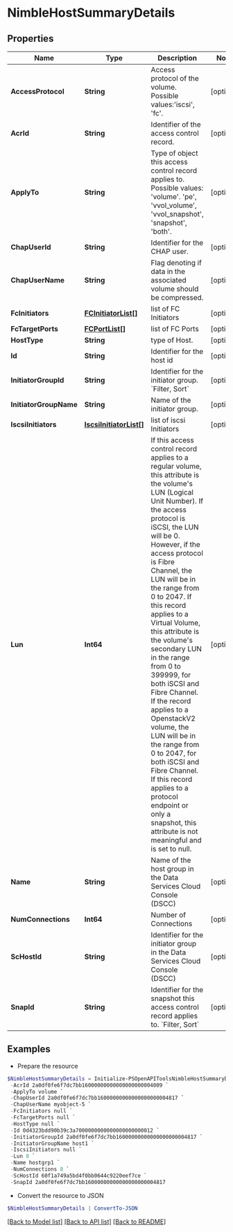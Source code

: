 # NimbleHostSummaryDetails
## Properties

Name | Type | Description | Notes
------------ | ------------- | ------------- | -------------
**AccessProtocol** | **String** | Access protocol of the volume. Possible values:&#39;iscsi&#39;, &#39;fc&#39;. | [optional] 
**AcrId** | **String** | Identifier of the access control record. | [optional] 
**ApplyTo** | **String** | Type of object this access control record applies to. Possible values: &#39;volume&#39;. &#39;pe&#39;, &#39;vvol_volume&#39;, &#39;vvol_snapshot&#39;, &#39;snapshot&#39;, &#39;both&#39;. | [optional] 
**ChapUserId** | **String** | Identifier for the CHAP user. | [optional] 
**ChapUserName** | **String** | Flag denoting if data in the associated volume should be compressed. | [optional] 
**FcInitiators** | [**FCInitiatorList[]**](FCInitiatorList.md) | list of FC Initiators | [optional] 
**FcTargetPorts** | [**FCPortList[]**](FCPortList.md) | list of FC Ports | [optional] 
**HostType** | **String** | type of Host. | [optional] 
**Id** | **String** | Identifier for the host id | [optional] 
**InitiatorGroupId** | **String** | Identifier for the initiator group. &#x60;Filter, Sort&#x60; | [optional] 
**InitiatorGroupName** | **String** | Name of the initiator group. | [optional] 
**IscsiInitiators** | [**IscsiInitiatorList[]**](IscsiInitiatorList.md) | list of iscsi Initiators | [optional] 
**Lun** | **Int64** | If this access control record applies to a regular volume, this attribute is the volume&#39;s LUN (Logical Unit Number). If the access protocol is iSCSI, the LUN will be 0. However, if the access protocol is Fibre Channel, the LUN will be in the range from 0 to 2047. If this record applies to a Virtual Volume, this attribute is the volume&#39;s secondary LUN in the range from 0 to 399999, for both iSCSI and Fibre Channel. If the record applies to a OpenstackV2 volume, the LUN will be in the range from 0 to 2047, for both iSCSI and Fibre Channel. If this record applies to a protocol endpoint or only a snapshot, this attribute is not meaningful and is set to null. | [optional] 
**Name** | **String** | Name of the host group in the Data Services Cloud Console (DSCC) | [optional] 
**NumConnections** | **Int64** | Number of Connections | [optional] 
**ScHostId** | **String** | Identifier for the initiator group in the Data Services Cloud Console (DSCC) | [optional] 
**SnapId** | **String** | Identifier for the snapshot this access control record applies to. &#x60;Filter, Sort&#x60; | [optional] 

## Examples

- Prepare the resource
```powershell
$NimbleHostSummaryDetails = Initialize-PSOpenAPIToolsNimbleHostSummaryDetails  -AccessProtocol fc `
 -AcrId 2a0df0fe6f7dc7bb16000000000000000000004009 `
 -ApplyTo volume `
 -ChapUserId 2a0df0fe6f7dc7bb16000000000000000000004817 `
 -ChapUserName myobject-5 `
 -FcInitiators null `
 -FcTargetPorts null `
 -HostType null `
 -Id 0d4323bdd90b39c3a7000000000000000000000012 `
 -InitiatorGroupId 2a0df0fe6f7dc7bb16000000000000000000004817 `
 -InitiatorGroupName host1 `
 -IscsiInitiators null `
 -Lun 8 `
 -Name hostgrp1 `
 -NumConnections 8 `
 -ScHostId 60f1a749a5bd4f0bb0644c9220eef7ce `
 -SnapId 2a0df0fe6f7dc7bb16000000000000000000004817
```

- Convert the resource to JSON
```powershell
$NimbleHostSummaryDetails | ConvertTo-JSON
```

[[Back to Model list]](../README.md#documentation-for-models) [[Back to API list]](../README.md#documentation-for-api-endpoints) [[Back to README]](../README.md)

